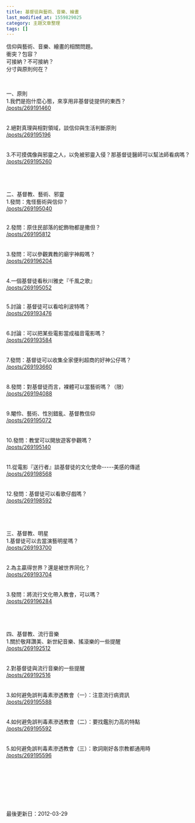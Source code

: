 ```yaml
---
title: 基督徒與藝術、音樂、繪畫
last_modified_at: 1559829025
category: 主題文章整理
tags: []
---
```


<p>信仰與藝術、音樂、繪畫的相關問題。<br/>
衝突？包容？<br/>
可接納？不可接納？<br/>
分寸與原則何在？</p>
<p> </p>
<p><!--more-->一、原則<br/>
1.我們是抱什麼心態，來享用非基督徒提供的東西？<br/>
<a href="/posts/269191460">/posts/269191460</a><br/>
<br/>
<br/>
2.絕對真理與相對領域，談信仰與生活判斷原則<br/>
<a href="/posts/269195196">/posts/269195196</a><br/>
<br/>
<br/>
3.不可摸偶像與邪靈之人，以免被邪靈入侵？那基督徒醫師可以幫法師看病嗎？<br/>
<a href="/posts/269195260">/posts/269195260</a><br/>
<br/>
<br/>
<br/>
<br/>
二、基督教、藝術、邪靈<br/>
1.發問：鬼怪藝術與信仰？<br/>
<a href="/posts/269195040">/posts/269195040</a><br/>
 </p>
<p>2.發問：原住民部落的蛇飾物都是撒但？<br/>
<a href="/posts/269195812">/posts/269195812</a><br/>
<br/>
<br/>
3.發問：可以參觀異教的廟宇神殿嗎？<br/>
<a href="/posts/269196204">/posts/269196204</a><br/>
<br/>
<br/>
4.一個基督徒看秋川雅史『千風之歌』<br/>
<a href="/posts/269195052">/posts/269195052</a><br/>
 </p>
<p>5.討論：基督徒可以看哈利波特嗎？<br/>
<a href="/posts/269193476">/posts/269193476</a><br/>
<br/>
<br/>
6.討論：可以把某些電影當成福音電影嗎？<br/>
<a href="/posts/269193584">/posts/269193584</a><br/>
<br/>
<br/>
7.發問：基督徒可以收集全家便利超商的好神公仔嗎？<br/>
<a href="/posts/269193660">/posts/269193660</a><br/>
<br/>
<br/>
8.發問：對基督徒而言，裸體可以當藝術嗎？（限）<br/>
<a href="/posts/269194088">/posts/269194088</a><br/>
<br/>
<br/>
9.閹伶、藝術、性別錯亂、基督教信仰<br/>
<a href="/posts/269195072">/posts/269195072</a><br/>
<br/>
<br/>
10.發問：教堂可以開放遊客參觀嗎？<br/>
<a href="/posts/269195140">/posts/269195140</a><br/>
<br/>
<br/>
11.從電影『送行者』談基督徒的文化使命-----美感的傳遞<br/>
<a href="/posts/269198568">/posts/269198568</a><br/>
<br/>
<br/>
12.發問：基督徒可以看歌仔戲嗎？<br/>
<a href="/posts/269198592">/posts/269198592</a><br/>
<br/>
<br/>
<br/>
<br/>
三、基督教、明星<br/>
1.基督徒可以去當演藝明星嗎？<br/>
<a href="/posts/269193700">/posts/269193700</a><br/>
<br/>
<br/>
2.為主贏得世界？還是被世界同化？<br/>
<a href="/posts/269193704">/posts/269193704</a><br/>
<br/>
<br/>
3.發問：將流行文化帶入教會，可以嗎？<br/>
<a href="/posts/269196284">/posts/269196284</a><br/>
<br/>
<br/>
<br/>
<br/>
四、基督教、流行音樂<br/>
1.關於敬拜讚美、新世紀音樂、搖滾樂的一些提醒<br/>
<a href="/posts/269192512">/posts/269192512</a><br/>
<br/>
<br/>
2.對基督徒與流行音樂的一些提醒<br/>
<a href="/posts/269192516">/posts/269192516</a><br/>
<br/>
<br/>
3.如何避免誤判毒素滲透教會（一）：注意流行病資訊<br/>
<a href="/posts/269195588">/posts/269195588</a><br/>
<br/>
<br/>
4.如何避免誤判毒素滲透教會（二）：要找鑑別力高的特點<br/>
<a href="/posts/269195592">/posts/269195592</a><br/>
<br/>
<br/>
5.如何避免誤判毒素滲透教會（三）：歌詞剛好各宗教都通用時<br/>
<a href="/posts/269195596">/posts/269195596</a><br/>
<br/>
<br/>
<br/>
<br/>
<br/>
<br/>
<br/>
<br/>
最後更新日：2012-03-29</p>
